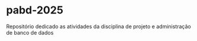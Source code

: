 # pabd-2025
Repositório dedicado as atividades da disciplina de projeto e administração de banco de dados
